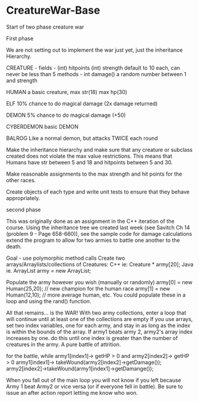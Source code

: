 # CreatureWar-Base
Start of two phase creature war

First phase


We are not setting out to implement the war just yet, just the inheritance Hierarchy.
 
CREATURE -
fields - (int) hitpoints (int) strength default to 10 each, can never be less than 5
methods - int damage() a random number between 1 and strength
 
HUMAN
a basic creature, max str(18) max hp(30)
 
ELF 
10% chance to do magical damage (2x damage returned)
 
DEMON
5% chance to do magical damage (+50)
 
CYBERDEMON
basic DEMON
 
BALROG
Like a normal demon, but attacks TWICE each round
 
Make the inheritance hierarchy and make sure that any creature or subclass created does not violate the max value restrictions. This means that Humans have str between 5 and 18 and hitpoints between 5 and 30.

Make reasonable assignments to the max strength and hit points for the other races.
 
Create objects of each type and write unit tests to ensure that they behave appropriately.

 

second phase

This was originally  done as an assignment in the C++ iteration of the course.
Using the inheritance tree we created last week (see  Savitch Ch 14 (problem 9 - Page 658-660)),  see the sample code for damage calculations extend the program to allow for two armies to battle one another to the death.
 
Goal - use polymorphic method calls
Create two arrays/Arraylists/collections of Creatures:
C++ ie: Creature * army[20];
Java ie. ArrayList<Creature> army = new ArrayList<Creature>;
 
Populate the army however you wish (manually or randomly)
army[0] = new Human(25,20); // new champion for the human race
army[1] = new Human(12,10); // more average human, etc.
You could populate these in a loop and using the rand() function.
 
All that remains... is the WAR!
With two army collections, enter a loop that will continue until at least one of the collections are empty
If you use arrays, set two index variables, one for each army, and stay in as long as the index is within the bounds of the array. If army1 beats army 2, army2's array index increases by one.
do this until one index is greater than the number of creatures in the army. A pure battle of attrition.
 
for the battle,
while army1[index1]-> getHP > 0 and army2[index2]-> getHP > 0
     army1[index1]-> takeWound(army2[index2]->getDamage());
     army2[index2]->takeWound(army1[index1]->getDamange());
 
When you fall out of the main loop you will not know if you left because Army 1 beat Army2 or vice versa (or if everyone fell in battle). Be sure to issue an after action report letting me know who won.
